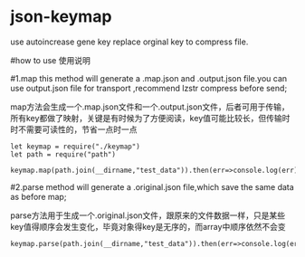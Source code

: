 # json-keymap
use autoincrease gene key replace orginal key to compress file.

#how to use 使用说明

#1.map this method will generate a .map.json and .output.json file.you can use output.json file for transport ,recommend lzstr compress before send; 

map方法会生成一个.map.json文件和一个.output.json文件，后者可用于传输，所有key都做了映射，关键是有时候为了方便阅读，key值可能比较长，但传输时时不需要可读性的，节省一点时一点

```
let keymap = require("./keymap")
let path = require("path")
 keymap.map(path.join(__dirname,"test_data")).then(err=>console.log(err))
```

#2.parse method will generate a .original.json file,which save the same data as before map;

parse方法用于生成一个.original.json文件，跟原来的文件数据一样，只是某些key值得顺序会发生变化，毕竟对象得key是无序的，而array中顺序依然不会变

```
keymap.parse(path.join(__dirname,"test_data")).then(err=>console.log(err))
